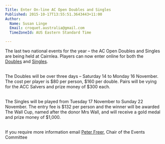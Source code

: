 ```yaml
---
Title: Enter On-line AC Open Doubles and Singles
Published: 2015-10-17T13:55:51.3643443+11:00
Author:
  Name: Susan Linge
  Email: croquet.australia@gmail.com
  TimeZoneId: AUS Eastern Standard Time

---
```

The last two national events for the year – the AC Open Doubles and Singles are being held at Cairnlea.  Players can now enter online for both the [Doubles](http://www.thedufferstice.com/tournaments-by-category/ac/croquet-australia/66-australian-open-ac-doubles) and [Singles](http://www.thedufferstice.com/tournaments-by-category/ac/croquet-australia/67-australian-open-ac-singles). 
 
<br/>The Doubles will be over three days – Saturday 14 to Monday 16 November.  The cost per player is $80 per person, $160 per double.  Pairs will be vying for the ACC Salvers and prize money of $300 each.

<br/>The Singles will be played from Tuesday 17 November to Sunday 22 November.  The entry fee is $132 per person and the winner will be awarded The Wall Cup, named after the donor Mrs Wall, and will receive a gold medal and prize money of $1,000.

<br/>If you require more information email [Peter Freer](mailto:events@croquet-australia.com.au), Chair of the Events Committee